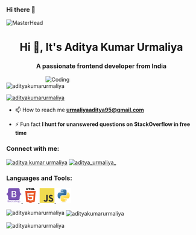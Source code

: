 ### Hi there 👋

<!--
**Adityakumarurmaliya/Adityakumarurmaliya** is a ✨ _special_ ✨ repository because its `README.md` (this file) appears on your GitHub profile.

Here are some ideas to get you started:

- 🔭 I’m currently working on ...
- 🌱 I’m currently learning ...
- 👯 I’m looking to collaborate on ...
- 🤔 I’m looking for help with ...
- 💬 Ask me about ...
- 📫 How to reach me: ...
- 😄 Pronouns: ...
- ⚡ Fun fact: ...
-->
![MasterHead](https://tenor.com/bPuhb.gif) 

<h1 align="center">Hi 👋, It's Aditya Kumar Urmaliya</h1> 
<h3 align="center">A passionate frontend developer from India</h3> 

<img align="right" alt="Coding" width="400" src="https://cdn.dribbble.com/users/1162077/screenshots/3848914/programmer.gif"> 
 
<p align="left"> <img src="https://komarev.com/ghpvc/?username=adityakumarurmaliya&label=Profile%20views&color=0e75b6&style=flat" alt="adityakumarurmaliya" /> </p> 
 
<p align="left"> <a href="https://github.com/ryo-ma/github-profile-trophy"><img src="https://github-profile-trophy.vercel.app/?username=adityakumarurmaliya" alt="adityakumarurmaliya" /></a> </p> 
 
- 📫 How to reach me **urmaliyaaditya95@gmail.com** 
 
- ⚡ Fun fact **I hunt for unanswered questions on StackOverflow in free time** 
 
<h3 align="left">Connect with me:</h3> 
<p align="left"> 
<a href="https://linkedin.com/in/aditya kumar urmaliya" target="blank"><img align="center" src="https://raw.githubusercontent.com/rahuldkjain/github-profile-readme-generator/master/src/images/icons/Social/linked-in-alt.svg" alt="aditya kumar urmaliya" height="30" width="40" /></a> 
<a href="https://instagram.com/aditya_urmaliya_" target="blank"><img align="center" src="https://raw.githubusercontent.com/rahuldkjain/github-profile-readme-generator/master/src/images/icons/Social/instagram.svg" alt="aditya_urmaliya_" height="30" width="40" /></a> 
</p> 
 
<h3 align="left">Languages and Tools:</h3> 
<p align="left"> <a href="https://getbootstrap.com" target="_blank" rel="noreferrer"> <img src="https://raw.githubusercontent.com/devicons/devicon/master/icons/bootstrap/bootstrap-plain-wordmark.svg" alt="bootstrap" width="40" height="40"/> </a> <a href="https://www.w3.org/html/" target="_blank" rel="noreferrer"> <img src="https://raw.githubusercontent.com/devicons/devicon/master/icons/html5/html5-original-wordmark.svg" alt="html5" width="40" height="40"/> </a> <a href="https://developer.mozilla.org/en-US/docs/Web/JavaScript" target="_blank" rel="noreferrer"> <img src="https://raw.githubusercontent.com/devicons/devicon/master/icons/javascript/javascript-original.svg" alt="javascript" width="40" height="40"/> </a> <a href="https://www.python.org" target="_blank" rel="noreferrer"> <img src="https://raw.githubusercontent.com/devicons/devicon/master/icons/python/python-original.svg" alt="python" width="40" height="40"/> </a> </p> 
 
<p><img align="left" src="https://github-readme-stats.vercel.app/api/top-langs?username=adityakumarurmaliya&show_icons=true&locale=en&layout=compact" alt="adityakumarurmaliya" /></p> 
 
<p>&nbsp;<img align="center" src="https://github-readme-stats.vercel.app/api?username=adityakumarurmaliya&show_icons=true&locale=en" alt="adityakumarurmaliya" /></p> 
 
<p><img align="center" src="https://github-readme-streak-stats.herokuapp.com/?user=adityakumarurmaliya&" alt="adityakumarurmaliya" /></p> 
 
